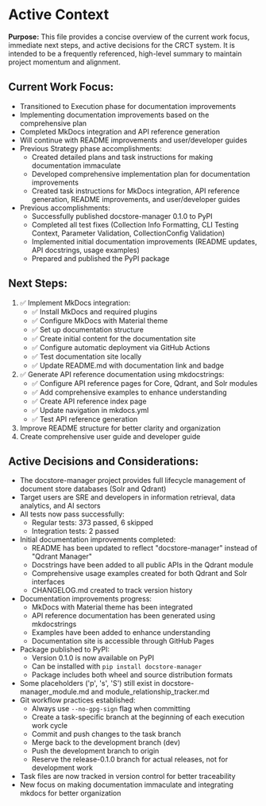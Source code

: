 # Active Context

**Purpose:** This file provides a concise overview of the current work focus, immediate next steps, and active decisions for the CRCT system. It is intended to be a frequently referenced, high-level summary to maintain project momentum and alignment.

## Current Work Focus:

- Transitioned to Execution phase for documentation improvements
- Implementing documentation improvements based on the comprehensive plan
- Completed MkDocs integration and API reference generation
- Will continue with README improvements and user/developer guides
- Previous Strategy phase accomplishments:
  - Created detailed plans and task instructions for making documentation immaculate
  - Developed comprehensive implementation plan for documentation improvements
  - Created task instructions for MkDocs integration, API reference generation, README improvements, and user/developer guides
- Previous accomplishments:
  - Successfully published docstore-manager 0.1.0 to PyPI
  - Completed all test fixes (Collection Info Formatting, CLI Testing Context, Parameter Validation, CollectionConfig Validation)
  - Implemented initial documentation improvements (README updates, API docstrings, usage examples)
  - Prepared and published the PyPI package

## Next Steps:

1. ✅ Implement MkDocs integration:
   - ✅ Install MkDocs and required plugins
   - ✅ Configure MkDocs with Material theme
   - ✅ Set up documentation structure
   - ✅ Create initial content for the documentation site
   - ✅ Configure automatic deployment via GitHub Actions
   - ✅ Test documentation site locally
   - ✅ Update README.md with documentation link and badge
2. ✅ Generate API reference documentation using mkdocstrings:
   - ✅ Configure API reference pages for Core, Qdrant, and Solr modules
   - ✅ Add comprehensive examples to enhance understanding
   - ✅ Create API reference index page
   - ✅ Update navigation in mkdocs.yml
   - ✅ Test API reference generation
3. Improve README structure for better clarity and organization
4. Create comprehensive user guide and developer guide

## Active Decisions and Considerations:

- The docstore-manager project provides full lifecycle management of document store databases (Solr and Qdrant)
- Target users are SRE and developers in information retrieval, data analytics, and AI sectors
- All tests now pass successfully:
  - Regular tests: 373 passed, 6 skipped
  - Integration tests: 2 passed
- Initial documentation improvements completed:
  - README has been updated to reflect "docstore-manager" instead of "Qdrant Manager"
  - Docstrings have been added to all public APIs in the Qdrant module
  - Comprehensive usage examples created for both Qdrant and Solr interfaces
  - CHANGELOG.md created to track version history
- Documentation improvements progress:
  - MkDocs with Material theme has been integrated
  - API reference documentation has been generated using mkdocstrings
  - Examples have been added to enhance understanding
  - Documentation site is accessible through GitHub Pages
- Package published to PyPI:
  - Version 0.1.0 is now available on PyPI
  - Can be installed with `pip install docstore-manager`
  - Package includes both wheel and source distribution formats
- Some placeholders ('p', 's', 'S') still exist in docstore-manager_module.md and module_relationship_tracker.md
- Git workflow practices established:
  - Always use `--no-gpg-sign` flag when committing
  - Create a task-specific branch at the beginning of each execution work cycle
  - Commit and push changes to the task branch
  - Merge back to the development branch (dev)
  - Push the development branch to origin
  - Reserve the release-0.1.0 branch for actual releases, not for development work
- Task files are now tracked in version control for better traceability
- New focus on making documentation immaculate and integrating mkdocs for better organization
